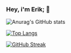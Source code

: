 ### Hey, i'm Erik; 👋


![Anurag's GitHub stats](https://github-readme-stats.vercel.app/api?username=erikpolsci&show_icons=true&theme=merko)

[![Top Langs](https://github-readme-stats.vercel.app/api/top-langs/?username=erikpolsci&layout=compact)](https://github.com/anuraghazra/github-readme-stats)

[![GitHub Streak](https://streak-stats.demolab.com?user=erikpolsci&theme=merko&locale=en-ca&date_format=j%20M%5B%20Y%5D)](https://git.io/streak-stats)
